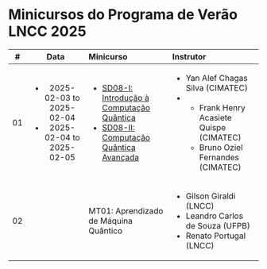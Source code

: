 # Minicursos do Programa de Verão LNCC 2025


| # | Data | Minicurso | Instrutor |
|:---:|:---:|:---|:---|
| 01 | <ul><li>2025-02-03 to 2025-02-04</li><li>2025-02-04 to 2025-02-05</li></ul> | <ul><li>[SD08-I: Introdução à Computação Quântica](https://github.com/cintia-shinoda/quantum/blob/master/04-Verao-LNCC-2025/SD08-I.md)</li><li>[SD08-II: Computação Quântica Avançada](https://github.com/cintia-shinoda/quantum/blob/master/04-Verao-LNCC-2025/SD08-II.md)</li></ul> | <ul><li>Yan Alef Chagas Silva (CIMATEC)</li><li><ul><li>Frank Henry Acasiete Quispe (CIMATEC)<li>Bruno Oziel Fernandes (CIMATEC)</li></li></ul></li></ul> |
| 02 |  | MT01: Aprendizado de Máquina Quântico | <ul><li>Gilson Giraldi (LNCC)</li><li>Leandro Carlos de Souza (UFPB)</li><li>Renato Portugal (LNCC)</li></ul> |